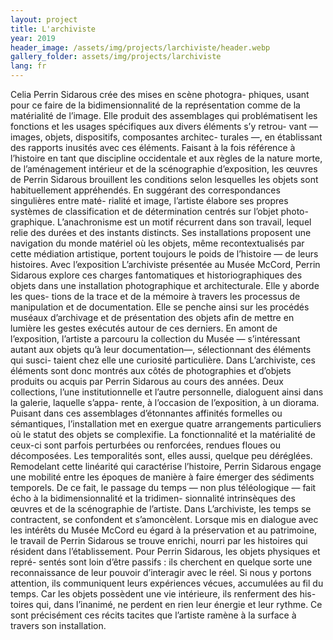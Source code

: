 ```yaml
---
layout: project
title: L'archiviste
year: 2019
header_image: /assets/img/projects/larchiviste/header.webp
gallery_folder: assets/img/projects/larchiviste
lang: fr
---
```


Celia Perrin Sidarous crée des mises en scène photogra- phiques, usant pour ce faire de la bidimensionnalité de la représentation comme de la matérialité de l’image. Elle produit des assemblages qui problématisent les fonctions et les usages spécifiques aux divers éléments s’y retrou- vant — images, objets, dispositifs, composantes architec- turales —, en établissant des rapports inusités avec ces éléments. Faisant à la fois référence à l’histoire en tant que discipline occidentale et aux règles de la nature morte, de l’aménagement intérieur et de la scénographie d’exposition, les œuvres de Perrin Sidarous brouillent les conditions selon lesquelles les objets sont habituellement appréhendés. En suggérant des correspondances singulières entre maté- rialité et image, l’artiste élabore ses propres systèmes de classification et de détermination centrés sur l’objet photo- graphique. L’anachronisme est un motif récurrent dans son travail, lequel relie des durées et des instants distincts. Ses installations proposent une navigation du monde matériel où les objets, même recontextualisés par cette médiation artistique, portent toujours le poids de l’histoire — de leurs histoires.
Avec l’exposition L’archiviste présentée au Musée McCord, Perrin Sidarous explore ces charges fantomatiques et historiographiques des objets dans une installation photographique et architecturale. Elle y aborde les ques- tions de la trace et de la mémoire à travers les processus de manipulation et de documentation. Elle se penche ainsi sur les procédés muséaux d’archivage et de présentation des objets afin de mettre en lumière les gestes exécutés autour de ces derniers. En amont de l’exposition, l’artiste a parcouru la collection du Musée — s’intéressant autant aux objets qu’à leur documentation—, sélectionnant des éléments qui susci- taient chez elle une curiosité particulière. Dans L’archiviste, ces éléments sont donc montrés aux côtés de photographies et d’objets produits ou acquis par Perrin Sidarous au cours des années. Deux collections, l’une institutionnelle et l’autre personnelle, dialoguent ainsi dans la galerie, laquelle s’appa- rente, à l’occasion de l’exposition, à un diorama.
Puisant dans ces assemblages d’étonnantes affinités formelles ou sémantiques, l’installation met en exergue quatre arrangements particuliers où le statut des objets se complexifie. La fonctionnalité et la matérialité de ceux-ci sont parfois perturbées ou renforcées, rendues floues ou décomposées. Les temporalités sont, elles aussi, quelque
peu déréglées. Remodelant cette linéarité qui caractérise l’histoire, Perrin Sidarous engage une mobilité entre les époques de manière à faire émerger des sédiments temporels. De ce fait, le passage du temps — non plus téléologique — fait écho à la bidimensionnalité et la tridimen- sionnalité intrinsèques des œuvres et de la scénographie de l’artiste. Dans L’archiviste, les temps se contractent, se confondent et s’amoncèlent. Lorsque mis en dialogue avec les intérêts du Musée McCord eu égard à la préservation et au patrimoine, le travail de Perrin Sidarous se trouve enrichi, nourri par les histoires qui résident dans l’établissement.
Pour Perrin Sidarous, les objets physiques et repré- sentés sont loin d’être passifs : ils cherchent en quelque sorte une reconnaissance de leur pouvoir d’interagir avec le réel. Si nous y portons attention, ils communiquent leurs expériences vécues, accumulées au fil du temps. Car les objets possèdent une vie intérieure, ils renferment des his- toires qui, dans l’inanimé, ne perdent en rien leur énergie et leur rythme. Ce sont précisément ces récits tacites que l’artiste ramène à la surface à travers son installation.